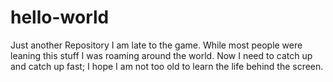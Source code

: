 # hello-world
Just another Repository
I am late to the game. While most people were leaning this stuff I was roaming around the world. Now I need to catch up and catch up fast; I hope I am not too old to learn the life behind the screen.
